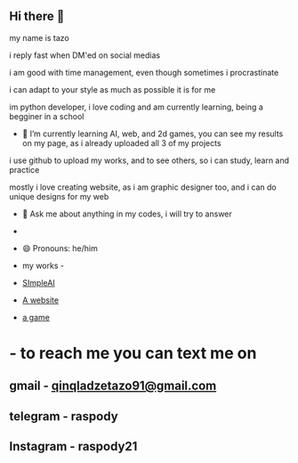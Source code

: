 ## Hi there 👋

my name is tazo

i reply fast when DM'ed on social medias

i am good with time management, even though sometimes i procrastinate

i can adapt to your style as much as possible it is for me


im python developer, i love coding and am currently learning, being a begginer in a school

- 🌱 I’m currently learning AI, web, and 2d games, you can see my results on my page, as i already uploaded all 3 of my projects

i use github to upload my works, and to see others, so i can study, learn and practice

mostly i love creating website, as i am graphic designer too, and i can do unique designs for my web

- 💬 Ask me about anything in my codes, i will try to answer
- 
- 😄 Pronouns: he/him

- my works - 
- [SImpleAI](https://github.com/raspody91/SimpleAi)
- [A website](https://github.com/raspody91/website)
- [a game](https://github.com/raspody91/Game)
# - to reach me you can text me on
## gmail - qinqladzetazo91@gmail.com
## telegram - raspody
## Instagram - raspody21
